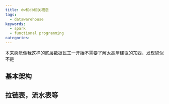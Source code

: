 ```yaml
---
title: dw和db相关概念
tags:
  - datawarehouse
keywords:
  - spark
  - functional programming
categories:
---
```

本来感觉像我这样的底层数据民工一开始不需要了解太高屋建瓴的东西，发现貌似不是
<!--more-->
## 基本架构

## 拉链表，流水表等
